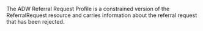 
The ADW Referral Request Profile is a constrained version of the ReferralRequest resource and carries information about the referral request that has been rejected. 
